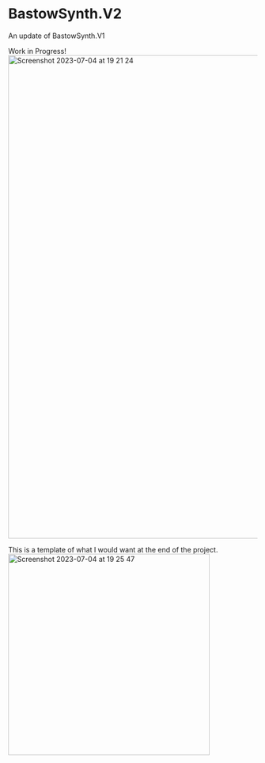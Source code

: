 # BastowSynth.V2
An update of BastowSynth.V1

Work in Progress!
<img width="977" alt="Screenshot 2023-07-04 at 19 21 24" src="https://github.com/Bastow2000/BastowSynth.V2/assets/77554338/aa1f985f-1588-4425-a0a6-0edf58a7357f">

This is a template of what I would want at the end of the project.
<img width="407" alt="Screenshot 2023-07-04 at 19 25 47" src="https://github.com/Bastow2000/BastowSynth.V2/assets/77554338/16b060d5-b023-4650-b7b2-c40d44d65dd8">
